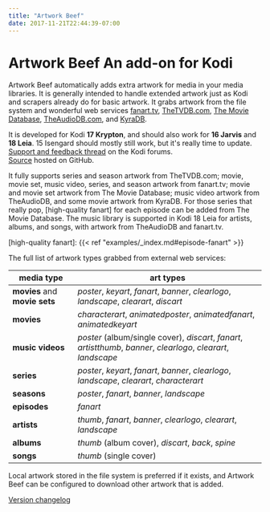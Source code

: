 ```yaml
---
title: "Artwork Beef"
date: 2017-11-21T22:44:39-07:00
---
```


# Artwork Beef <span class="subtitle">An add-on for Kodi</span>

Artwork Beef automatically adds extra artwork for media in your media libraries. It is generally intended to
handle extended artwork just as Kodi and scrapers already do for basic artwork. It grabs artwork from
the file system and wonderful web services [fanart.tv], [TheTVDB.com], [The Movie Database],
[TheAudioDB.com], and [KyraDB].

[fanart.tv]: https://fanart.tv/
[TheTVDB.com]: http://thetvdb.com/
[The Movie Database]: https://www.themoviedb.org/
[TheAudioDB.com]: https://www.theaudiodb.com/
[KyraDB]: https://www.kyradb.com/

It is developed for Kodi **17 Krypton**, and should also work for **16 Jarvis** and **18 Leia**.
15 Isengard should mostly still work, but it's really time to update.  
[Support and feedback thread](https://forum.kodi.tv/showthread.php?tid=258886) on the Kodi forums.  
[Source](https://github.com/rmrector/script.artwork.beef) hosted on GitHub.

It fully supports series and season artwork from TheTVDB.com; movie, movie set, music video, series,
and season artwork from fanart.tv; movie and movie set artwork from The Movie Database;
music video artwork from TheAudioDB, and some movie artwork from KyraDB.
For those series that really pop, [high-quality fanart] for each episode can be
added from The Movie Database.
The music library is supported in Kodi 18 Leia for artists, albums, and songs, with artwork
from TheAudioDB and fanart.tv.

[high-quality fanart]: {{< ref "examples/_index.md#episode-fanart" >}}

The full list of artwork types grabbed from external web services:

media type | art types
--- | ---
**movies** and **movie sets** | _poster_, _keyart_, _fanart_, _banner_, _clearlogo_, _landscape_, _clearart_, _discart_
**movies** | _characterart_, _animatedposter_, _animatedfanart_, _animatedkeyart_
**music videos** | _poster_ (album/single cover), _discart_, _fanart_, _artistthumb_, _banner_, _clearlogo_, _clearart_, _landscape_
**series** | _poster_, _keyart_, _fanart_, _banner_, _clearlogo_, _landscape_, _clearart_, _characterart_
**seasons** | _poster_, _fanart_, _banner_, _landscape_
**episodes** | _fanart_
**artists** | _thumb_, _fanart_, _banner_, _clearlogo_, _clearart_, _landscape_
**albums** | _thumb_ (album cover), _discart_, _back_, _spine_
**songs** | _thumb_ (single cover)

Local artwork stored in the file system is preferred if it exists, and Artwork Beef can be configured
to download other artwork that is added.

[Version changelog](https://github.com/rmrector/script.artwork.beef/blob/master/changelog.txt)
